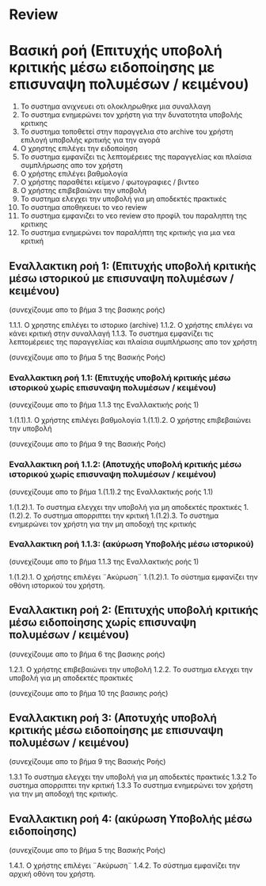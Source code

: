 # Review

# Βασική ροή  (Επιτυχής υποβολή κριτικής μέσω ειδοποίησης με επισυναψη πολυμέσων / κειμένου)
1.  Το συστημα ανιχνευει οτι ολοκληρωθηκε μια συναλλαγη
2.  Το συστημα ενημερώνει τον χρήστη για την δυνατοτητα υποβολής κριτικης
3.  Το συστημα τοποθετεί στην παραγγελια στο archive του χρήστη επιλογή υποβολής κριτικής για την αγορά
4.  Ο χρηστης επιλέγει την ειδοποίηση
5.  Το συστημα εμφανίζει τις λεπτομέρειες της παραγγελίας και πλαίσια συμπλήρωσης απο τον χρήστη
6.  Ο χρήστης επιλέγει βαθμολογία
7.  Ο χρήστης παραθέτει κείμενο / φωτογραφιες / βιντεο
8.  Ο χρήστης επιβεβαιώνει την υποβολή
9.  Το συστημα ελεγχει την υποβολή για μη αποδεκτές πρακτικές
10. Το συστημα αποθηκευει το νεο review
11. Το συστημα εμφανιζει το νεο review στο προφίλ του παραληπτη της κριτικης
12. Το συστημα ενημερώνει τον παραλήπτη της κριτικής για μια νεα κριτική


## Εναλλακτικη ροή 1:  (Επιτυχής υποβολή κριτικής μέσω ιστορικού με επισυναψη πολυμέσων / κειμένου)
(συνεχίζουμε απο το βήμα 3 της βασικης ροής)

1.1.1.  Ο χρηστης επιλέγει το ιστορικο (archive)
1.1.2.  Ο χρήστης επιλέγει να κάνει κριτική στην συναλλαγή
1.1.3.  Το συστημα εμφανίζει τις λεπτομέρειες της παραγγελίας και πλαίσια συμπλήρωσης απο τον χρήστη

(συνεχίζουμε απο το βήμα 5 της Βασικής Ροής)


### Εναλλακτικη ροή 1.1:    (Επιτυχής υποβολή κριτικής μέσω ιστορικού χωρίς επισυναψη πολυμέσων / κειμένου)
(συνεχίζουμε απο το βήμα 1.1.3 της Εναλλακτικής ροής 1)

1.(1.1).1.  Ο χρήστης επιλέγει βαθμολογία
1.(1.1).2.  Ο χρήστης επιβεβαιώνει την υποβολή

(συνεχίζουμε απο το βήμα 9 της Βασικής Ροής)


### Εναλλακτικη ροή 1.1.2:    (Αποτυχής υποβολή κριτικής μέσω ιστορικού χωρίς επισυναψη πολυμέσων / κειμένου)
(συνεχίζουμε απο το βήμα 1.(1.1).2 της Εναλλακτικής ροής 1.1)

1.(1.2).1.  Το συστημα ελεγχει την υποβολή για μη αποδεκτές πρακτικές
1.(1.2).2. Το συστημα απορριπτει την κριτική
1.(1.2).3. Το συστημα ενημερώνει τον χρήστη για την μη αποδοχή της κριτικής

### Εναλλακτικη ροή 1.1.3:    (ακύρωση Υποβολής μέσω ιστορικού)
(συνεχίζουμε απο το βήμα 1.1.3 της Εναλλακτικής ροής 1)

1.(1.2).1.  Ο χρήστης επιλέγει ¨Ακύρωση¨
1.(1.2).1.  Το σύστημα εμφανίζει την οθόνη ιστορικού του χρήστη.

## Εναλλακτικη ροή 2:  (Επιτυχής υποβολή κριτικής μέσω ειδοποίησης χωρίς επισυναψη πολυμέσων / κειμένου)
(συνεχίζουμε απο το βήμα 6 της βασικης ροής)

1.2.1.  Ο χρήστης επιβεβαιώνει την υποβολή
1.2.2.  Το συστημα ελεγχει την υποβολή για μη αποδεκτές πρακτικές

(συνεχίζουμε απο το βήμα 10 της βασικης ροής)


## Εναλλακτικη ροή 3:  (Αποτυχής υποβολή κριτικής μέσω ειδοποίησης με επισυναψη πολυμέσων / κειμένου)
(συνεχίζουμε απο το βήμα 9 της Βασικής Ροής)

1.3.1 Το συστημα ελεγχει την υποβολή για μη αποδεκτές πρακτικές
1.3.2 Το συστημα απορριπτει την κριτική
1.3.3 Το συστημα ενημερώνει τον χρήστη για την μη αποδοχή της κριτικής.


## Εναλλακτικη ροή 4:    (ακύρωση Υποβολής μέσω ειδοποίησης)
(συνεχίζουμε απο το βήμα 5 της Βασικής Ροής)

1.4.1.  Ο χρήστης επιλέγει ¨Ακύρωση¨
1.4.2.  Το σύστημα εμφανίζει την αρχική οθόνη του χρήστη.